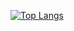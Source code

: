 [![Top Langs](https://github-readme-stats.vercel.app/api/top-langs/?username=GSaiki26)](https://github.com/GSaiki26)
